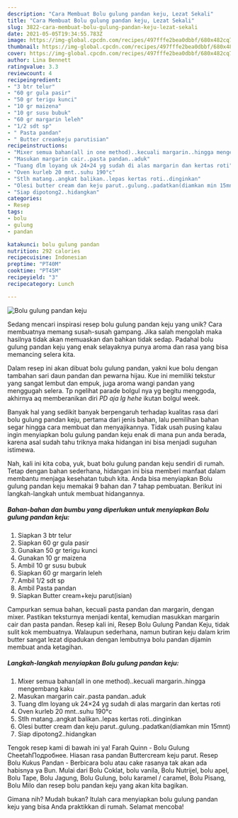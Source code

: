 ```yaml
---
description: "Cara Membuat Bolu gulung pandan keju, Lezat Sekali"
title: "Cara Membuat Bolu gulung pandan keju, Lezat Sekali"
slug: 3822-cara-membuat-bolu-gulung-pandan-keju-lezat-sekali
date: 2021-05-05T19:34:55.783Z
image: https://img-global.cpcdn.com/recipes/497fffe2bea0dbbf/680x482cq70/bolu-gulung-pandan-keju-foto-resep-utama.jpg
thumbnail: https://img-global.cpcdn.com/recipes/497fffe2bea0dbbf/680x482cq70/bolu-gulung-pandan-keju-foto-resep-utama.jpg
cover: https://img-global.cpcdn.com/recipes/497fffe2bea0dbbf/680x482cq70/bolu-gulung-pandan-keju-foto-resep-utama.jpg
author: Lina Bennett
ratingvalue: 3.3
reviewcount: 4
recipeingredient:
- "3 btr telur"
- "60 gr gula pasir"
- "50 gr terigu kunci"
- "10 gr maizena"
- "10 gr susu bubuk"
- "60 gr margarin leleh"
- "1/2 sdt sp"
- " Pasta pandan"
- " Butter creamkeju parutisian"
recipeinstructions:
- "Mixer semua bahan(all in one method)..kecuali margarin..hingga mengembang kaku"
- "Masukan margarin cair..pasta pandan..aduk"
- "Tuang dlm loyang uk 24×24 yg sudah di alas margarin dan kertas roti"
- "Oven kurleb 20 mnt..suhu 190°c"
- "Stlh matang..angkat balikan..lepas kertas roti..dinginkan"
- "Olesi butter cream dan keju parut..gulung..padatkan(diamkan min 15mnt)"
- "Siap dipotong2..hidangkan"
categories:
- Resep
tags:
- bolu
- gulung
- pandan

katakunci: bolu gulung pandan 
nutrition: 292 calories
recipecuisine: Indonesian
preptime: "PT40M"
cooktime: "PT45M"
recipeyield: "3"
recipecategory: Lunch

---
```



![Bolu gulung pandan keju](https://img-global.cpcdn.com/recipes/497fffe2bea0dbbf/680x482cq70/bolu-gulung-pandan-keju-foto-resep-utama.jpg)

Sedang mencari inspirasi resep bolu gulung pandan keju yang unik? Cara membuatnya memang susah-susah gampang. Jika salah mengolah maka hasilnya tidak akan memuaskan dan bahkan tidak sedap. Padahal bolu gulung pandan keju yang enak selayaknya punya aroma dan rasa yang bisa memancing selera kita.

Dalam resep ini akan dibuat bolu gulung pandan, yakni kue bolu dengan tambahan sari daun pandan dan pewarna hijau. Kue ini memiliki tekstur yang sangat lembut dan empuk, juga aroma wangi pandan yang menggugah selera. Tp ngelihat parade bolgul nya yg begitu menggoda, akhirnya aq memberanikan diri *PD aja lg hehe* ikutan bolgul week.

Banyak hal yang sedikit banyak berpengaruh terhadap kualitas rasa dari bolu gulung pandan keju, pertama dari jenis bahan, lalu pemilihan bahan segar hingga cara membuat dan menyajikannya. Tidak usah pusing kalau ingin menyiapkan bolu gulung pandan keju enak di mana pun anda berada, karena asal sudah tahu triknya maka hidangan ini bisa menjadi suguhan istimewa.


Nah, kali ini kita coba, yuk, buat bolu gulung pandan keju sendiri di rumah. Tetap dengan bahan sederhana, hidangan ini bisa memberi manfaat dalam membantu menjaga kesehatan tubuh kita. Anda bisa menyiapkan Bolu gulung pandan keju memakai 9 bahan dan 7 tahap pembuatan. Berikut ini langkah-langkah untuk membuat hidangannya.

<!--inarticleads1-->

##### Bahan-bahan dan bumbu yang diperlukan untuk menyiapkan Bolu gulung pandan keju:

1. Siapkan 3 btr telur
1. Siapkan 60 gr gula pasir
1. Gunakan 50 gr terigu kunci
1. Gunakan 10 gr maizena
1. Ambil 10 gr susu bubuk
1. Siapkan 60 gr margarin leleh
1. Ambil 1/2 sdt sp
1. Ambil  Pasta pandan
1. Siapkan  Butter cream+keju parut(isian)


Campurkan semua bahan, kecuali pasta pandan dan margarin, dengan mixer. Pastikan teksturnya menjadi kental, kemudian masukkan margarin cair dan pasta pandan. Resep kali ini, Resep Bolu Gulung Pandan Keju, tidak sulit kok membuatnya. Walaupun sederhana, namun butiran keju dalam krim butter sangat lezat dipadukan dengan lembutnya bolu pandan dijamin membuat anda ketagihan. 

<!--inarticleads2-->

##### Langkah-langkah menyiapkan Bolu gulung pandan keju:

1. Mixer semua bahan(all in one method)..kecuali margarin..hingga mengembang kaku
1. Masukan margarin cair..pasta pandan..aduk
1. Tuang dlm loyang uk 24×24 yg sudah di alas margarin dan kertas roti
1. Oven kurleb 20 mnt..suhu 190°c
1. Stlh matang..angkat balikan..lepas kertas roti..dinginkan
1. Olesi butter cream dan keju parut..gulung..padatkan(diamkan min 15mnt)
1. Siap dipotong2..hidangkan


Tengok resep kami di bawah ini ya! Farah Quinn - Bolu Gulung CheetahПодробнее. Hiasan rasa pandan Buttercream keju parut. Resep Bolu Kukus Pandan - Berbicara bolu atau cake rasanya tak akan ada habisnya ya Bun. Mulai dari Bolu Coklat, bolu vanila, Bolu Nutrijel, bolu apel, Bolu Tape, Bolu Jagung, Bolu Gulung, bolu karamel / caramel, Bolu Pisang, Bolu Milo dan resep bolu pandan keju yang akan kita bagikan. 

Gimana nih? Mudah bukan? Itulah cara menyiapkan bolu gulung pandan keju yang bisa Anda praktikkan di rumah. Selamat mencoba!
